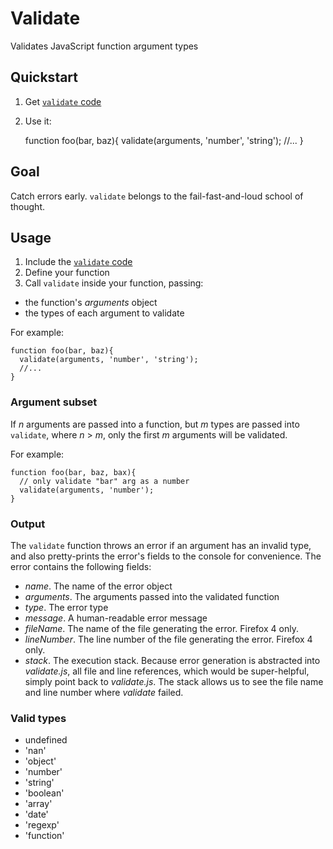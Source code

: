# Validate

Validates JavaScript function argument types

## Quickstart

1. Get [`validate` code]('validate.js')
1. Use it:

    function foo(bar, baz){
      validate(arguments, 'number', 'string');
      //...
    }

## Goal

Catch errors early. `validate` belongs to the fail-fast-and-loud school of thought.

## Usage

1. Include the [`validate` code]('validate.js')
1. Define your function
1. Call `validate` inside your function, passing:
  * the function's _arguments_ object
  * the types of each argument to validate

For example:

    function foo(bar, baz){
      validate(arguments, 'number', 'string');
      //...
    }

### Argument subset

If _n_ arguments are passed into a function, but _m_ types are passed into `validate`, where _n_ > _m_, only the first _m_ arguments will be validated.

For example:

    function foo(bar, baz, bax){
      // only validate "bar" arg as a number
      validate(arguments, 'number');
    }

### Output

The `validate` function throws an error if an argument has an invalid type, and also pretty-prints the error's fields to the console for convenience. The error contains the following fields:

* _name_. The name of the error object
* _arguments_. The arguments passed into the validated function
* _type_. The error type
* _message_. A human-readable error message
* _fileName_. The name of the file generating the error. Firefox 4 only.
* _lineNumber_. The line number of the file generating the error. Firefox 4 only.
* _stack_. The execution stack. Because error generation is abstracted into _validate.js_, all file and line references, which would be super-helpful, simply point back to _validate.js_. The stack allows us to see the file name and line number where _validate_ failed.

### Valid types

* undefined
* 'nan'
* 'object'
* 'number'
* 'string'
* 'boolean'
* 'array'
* 'date'
* 'regexp'
* 'function'

